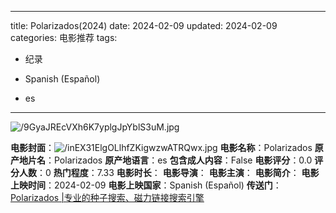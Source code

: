 
---
title: Polarizados(2024)
date: 2024-02-09
updated: 2024-02-09
categories: 电影推荐
tags:

- 纪录

- Spanish (Español)
- es
---

<img src="https://image.tmdb.org/t/p/original/9GyaJREcVXh6K7yplgJpYblS3uM.jpg" alt="/9GyaJREcVXh6K7yplgJpYblS3uM.jpg" title="/9GyaJREcVXh6K7yplgJpYblS3uM.jpg">

**电影封面**：<img src="https://image.tmdb.org/t/p/w200/inEX31ElgOLlhfZKigwzwATRQwx.jpg" alt="/inEX31ElgOLlhfZKigwzwATRQwx.jpg" title="/inEX31ElgOLlhfZKigwzwATRQwx.jpg">
**电影名称**：Polarizados
**原产地片名**：Polarizados
**原产地语言**：es
**包含成人内容**：False
**电影评分**：0.0
**评分人数**：0
**热门程度**：7.33
**电影时长**：
**电影导演**：
**电影主演**：
**电影简介**：
**电影上映时间**：2024-02-09
**电影上映国家**：Spanish (Español)
**传送门**：[Polarizados |专业的种子搜索、磁力链接搜索引擎](https://movie.amd794.com:2083/?search=Polarizados&ordering=&mode=match_phrase&page_size=10&page=1)

